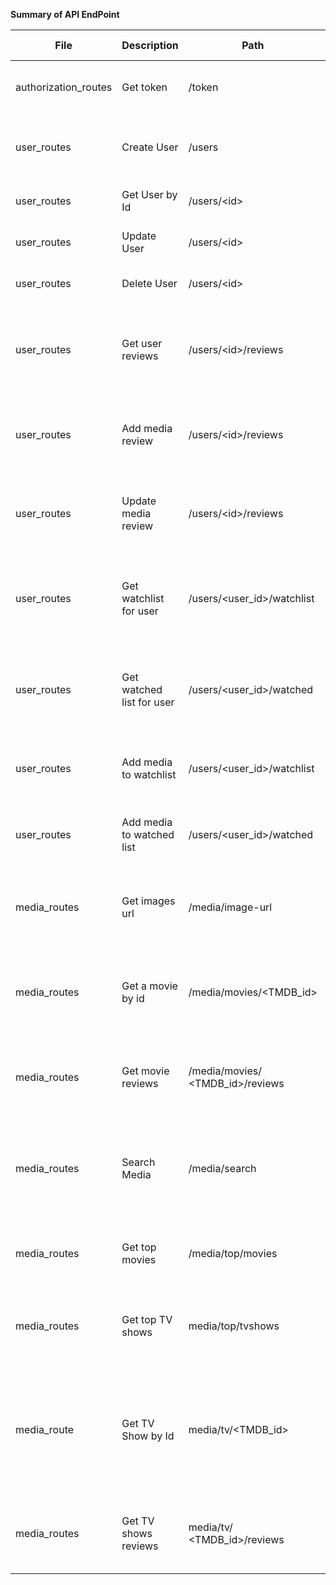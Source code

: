 **Summary of API EndPoint**

| **File** | **Description** | **Path** | **Request Body** | **Error Response** | **Response Body** | **Request Type** |
| ------ | --------------- | -------- | ---------------- | ------------------ | ----------------- | ----------------- |
| authorization_routes | Get token | /token | { username: username, password: password} | {statuscode: 403, Message: “Unauthorized”} | {statuscode: 201, message: “generated used: token: token}| POST |
| user_routes | Create User | /users | {name: userName, email: userEmail, username: username,password: password} | {statuscode: 400, Message: “bad request”} | { statuscode: 201, message: “User: {new_user.username} created successfully.”, user: { id: userId, name: userName, email: userEmail, username: user, password: password }} | POST |
| user_routes | Get User by Id | /users/\<id\> |  | {statuscode: 400, Message: “bad request”} | { statuscode: 200, message: “Successfully retrieved {username}”, user: { id: userId, name: Name, email: userEmail, username: user}} | GET |
| user_routes | Update User | /users/\<id\> | {name: userName, email: userEmail,} | {statuscode: 400, Message: “bad request”} | { statuscode: 200, message: “Successfully updated {username}”, user: { id: userId, name: userName, email: userEmail, username: user}} | PATCH |
| user_routes | Delete User | /users/\<id\> |  | {statuscode: 400, Message: “bad request”} | { statuscode: 200, message: “User with id: <id> successfully deleted”} | DELETE |
| user_routes | Get user reviews | /users/\<id\>/reviews |  | {statuscode: 400, Message: “bad request”} | { statuscode: 200, message: “User \<username\> reviews retrieved successfully.”, data: {  user: { userId: userId, username: username} , reviews: \[ { media: { id: TMDB_id, title: mediaTitle,    isMovie: true/false content: theReview, created: dateCreated, rating: 1.0-10.0, updated: dateUpdated, fromTMDB:false } }, { \<\<another review\>\> } \]  } } | GET |
| user_routes | Add media review | /users/\<id\>/reviews |  { media: { TMDB_id: TMDB_id , isMovie: true/false, title: mediaTitle } content: theReview, rating: 1.0-10.0, } | {statuscode: 400, Message: “bad request”} | { statuscode: 201, message: “Success creating review for user id: media id: ”, data: { user: { id: userId, username: username }, media: { id: TMDB_id, title: mediaTitle,    isMovie: true/false}, content: theReview, created: dateCreated, rating: 1.0-10.0, updated: dateUpdated, fromTMDB: false } }| POST |
| user_routes | Update media review | /users/\<id\>/reviews | { media: { TMDB_id: TMDB_id , isMovie: true/false, title: mediaTitle }, content: theReview, rating: 1.0-10.0, } | {statuscode: 400, Message: “bad request”} | { statuscode: 201, message: “Success creating review for user id: media id: ”, data: { user: { id: userId, username: username }, media: { id: TMDB_id, title: mediaTitle, isMovie: true/false},  content: theReview, created: dateCreated, rating: 1.0-10.0, updated: dateUpdated, fromTMDB: false } } | PATCH |
| user_routes | Get watchlist for user | /users/\<user_id\>/watchlist |  | { statuscode: 500, message: ‘server error’ } | { "message": "Successfully getting \<username\> watchlist.", "statuscode": 200, "watchlist": \[ { "id": int, "media": { "TMDB_id": id, "isMovie": true, "original_language": "en", "overview": BriefSummary, "poster_url": url, "rating": 8.425, "release_date": date, "title": Title, "vote_count": 4609 },  "user": {"id": int, "username": username }, "watched": false }, { \<\<Another entry \>\> } \] } | GET |
| user_routes | Get watched list for user | /users/\<user_id\>/watched |  | { statuscode: 500, message: ‘server error’ } | {"message": "Successfully getting \<username\> watched.", "statuscode": 200, "watched": \[ { "id": int, "media": { "TMDB_id": id, "isMovie": true, "original_language": "en", "overview": BriefSummary, "poster_url": url, "rating": 8.425, "release_date": date, "title": Title, "vote_count": 4609 },  "user": {"id": int, "username": username }, "watched": true }, { \<\<Another entry \>\> } \] } | GET |
| user_routes | Add media to watchlist | /users/\<user_id\>/watchlist | { TMDB_id: tmdb_id, isMovie: true/false, title: title } | { statuscode: 400, Message: “bad request” } | { "entry": { "id": int, "media": { "TMDB_id": id, "id": int, "isMovie": true/false, "title": mediaTitle },  "user": { "id": 1, "username": "chobichii"}, "watched": false}, "message": "Successfully adding \<title\> to \<username\> watchlist", "statuscode": 201 } | POST |
| user_routes | Add media to watched list | /users/\<user_id\>/watched | { TMDB_id: tmdb_id, isMovie: true/false, title: title } | { statuscode: 400, Message: “bad request” } | { "entry": { "id": int, "media": { "TMDB_id": id, "id": int, "isMovie": true/false, "title": mediaTitle },  "user": { "id": 1, "username": "chobichii"}, "watched": true}, "message": "Successfully adding \<title\> to \<username\> watched list", "statuscode": 201 } | POST |
| media_routes | Get images url | /media/image-url |    | {statuscode: 500,Message: “bad request”} | {"configuration": {"base_url": "http://image.tmdb.org/t/p/","poster_sizes": \["w92","w154","w185","w342","w500","w780","original"\], "secure_base_url":  "https://image.tmdb.org/t/p/"},"message": "Images url configuration retrieved","statuscode": 200} | GET  |
| media_routes | Get a movie by id | /media/movies/\<TMDB_id\> |  | { statuscode: 500, message: ‘server error’ } | { statuscode: 200, message: "Movie with id: \<TMDB_id\> retrieved from TMDB",  movie: { TMDB_id: MovieId, title: movieTitle, overview: briefsummary, rating: 1.0-10.0, genres: \[ genre1, genre2, genre3\], posterUrl: (img url), original_language: language, runtime: (num minutes), status: (Rumored, Planned, In Production, Post Production, Released, Cancelled), release_date: date } } | GET |
| media_routes | Get movie reviews | /media/movies/ \<TMDB_id\>/reviews |  | { statuscode: 400, Message: “bad request” } | {statuscode: 200, message: “Movie \<name\> reviews retrieved successfully.”,  media : { id: id,  is_movie: false,  TMDB_id: tmdb_id,  “Title”: title }, reviews: \[ { user: {id: userId, username: username }, content: theReview, created: dateCreated, rating: 1.0-10.0, updated: dateUpdated, fromTMDB: true/false}, { \<\<another review\>\> } \]} | GET |
| media_routes | Search Media | /media/search | { query: titleToSearch } | { statuscode: 400, Message: “bad request” } | { data: \[ {TMDB_id: id,  first_air_date: date,  isMovie: false,  name: tvshowName, origin_country: \[ country1, country2 \],  original_language: language,  overview: briefSummary,  poster_url: url, rating: 0-10.0 },  {TMDB_id: id,  release_date: date,  isMovie: true,  title: movieName,   original_language: language,  overview: briefSummary,  poster_url: url, rating: 0-10.0, vote_count: int }, { \<\<another media search result\>\> } \] } | POST |
| media_routes | Get top movies | /media/top/movies |  | { statuscode: 400, Message: “bad request” } | { "message": "Top movies retrieved from TMDB", "movies": \[ {"TMDB_id": id, "isMovie": true, "original_language": language, "overview": briefSummary, "poster_url": url, "rating": 0.0-10.0, "release_date": date, "title": movieTitle, "vote_count": int }, { \<\<another top movie\>\> } \] } | GET |
| media_routes | Get top TV shows | media/top/tvshows |  | { statuscode: 400, Message: “bad request” } | { "message": "Top TV shows retrieved from TMDB", "statuscode": 200, "tvshows": \[ {"TMDB_id": id, "first_air_date": date, "isMovie": false, "name": "Bodies", "origin_country": \[Country1, Country2\], "original_language": language, "overview": briefSummary, "poster_url":url, "rating": 0.0-10.0}, { \<\<another top tvshow \>\> } \] } | GET | 
| media_route | Get TV Show by Id | media/tv/\<TMDB_id\> |  | { statuscode: 400, Message: “bad request” } | {"message": "TV show with id: \<TMDB_id\> retrieved from TMDB", "statuscode": 200, "tvshow": {"TMDB_id": id, "episode_runtime": [], "first_air_date": date, "genres": \[Genre1,Genre2\], "isMovie": false, "last_air_date": date, "name": tvShowName, "number_of_episodes": int, "number_of_seasons": int, "origin_country": \[country1, country2\], "original_language": language, "overview": briefSummary, "poster_url": url, "providers": [], "rating": 0.0-10.0,  status:(Rumored, Planned, In Production, Post Production, Released, Cancelled), "vote_count": int} } | GET |
| media_routes | Get TV shows reviews | media/tv/ \<TMDB_id\>/reviews | | { statuscode: 400, Message: “bad request” } | { "media": {"TMDB_id": "100088", "id": null, "isMovie": false, "title": null},  reviews: \[ { user: {id: userId, username: username }, content: theReview, created: dateCreated, rating: 1.0-10.0, updated: dateUpdated, fromTMDB: true/false}, { <<another review>> } \], "message": "Reviews for tvshow with id: \<TMDB_id\>  retrieved Successfully",  "statuscode": 200 } | GET |
